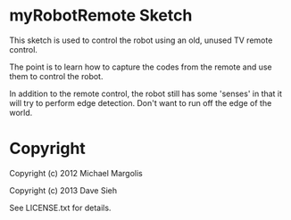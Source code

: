 myRobotRemote Sketch
====================

This sketch is used to control the robot using an old, unused TV remote control.

The point is to learn how to capture the codes from the remote and use them to
control the robot.

In addition to the remote control, the robot still has some 'senses' in that it 
will try to perform edge detection. Don't want to run off the edge of the world.

Copyright
=========

Copyright (c) 2012 Michael Margolis

Copyright (c) 2013 Dave Sieh

See LICENSE.txt for details.
